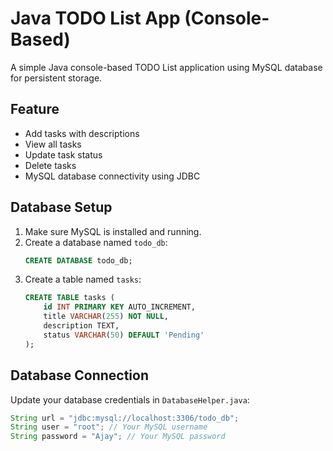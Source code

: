 # Java TODO List App (Console-Based)

A simple Java console-based TODO List application using MySQL database for persistent storage.

## Feature

- Add tasks with descriptions
- View all tasks
- Update task status
- Delete tasks
- MySQL database connectivity using JDBC

## Database Setup

1. Make sure MySQL is installed and running.
2. Create a database named `todo_db`:
    ```sql
    CREATE DATABASE todo_db;
    ```
3. Create a table named `tasks`:
    ```sql
    CREATE TABLE tasks (
        id INT PRIMARY KEY AUTO_INCREMENT,
        title VARCHAR(255) NOT NULL,
        description TEXT,
        status VARCHAR(50) DEFAULT 'Pending'
    );
    ```

## Database Connection

Update your database credentials in `DatabaseHelper.java`:
```java
String url = "jdbc:mysql://localhost:3306/todo_db";
String user = "root"; // Your MySQL username
String password = "Ajay"; // Your MySQL password
